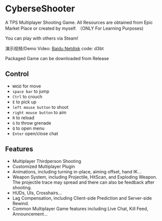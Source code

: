 # CyberseShooter
A TPS Multiplayer Shooting Game. All Resources are obtained from Epic Market Place or created by myself.
（ONLY For Learning Purposes)

You can play with others via Steam!

演示视频/Demo Video: [Baidu Netdisk](https://pan.baidu.com/s/1k2mVJLTNMK5TOF8hjGQN2Q) code: d3bt

Packaged Game can be downloaded from Release

## Control
+ `WASD` for move
+ `space bar` to jump
+ `Ctrl` to crouch
+ `E` to pick up
+ `left mouse button` to shoot
+ `right mouse button` to aim
+ `R` to reload
+ `G` to throw grenade
+ `Q` to open menu
+ `Enter` open/close chat

## Features
+ Multiplayer Thirdperson Shooting
+ Customized Multiplayer Plugin
+ Animations, including turning in-place, aiming offset, hand IK...
+ Weapon System, including Projectile, HitScan, and Exploding Weapon. The projectile trace may spread and there can also be feedback after shooting.
+ HUDs, UIs, Crosshairs...
+ Lag Compensation, including Client-side Prediction and Server-side Rewind.
+ Common Multiplayer Game features including Live Chat, Kill Feed, Announcement...
